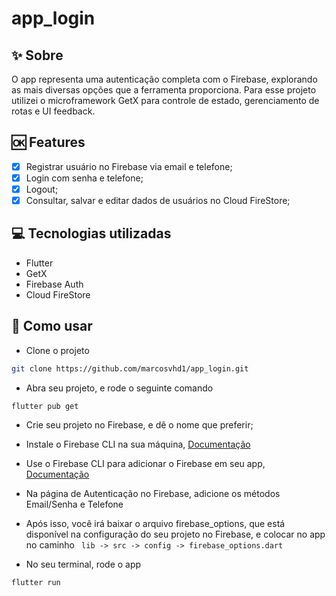 # app_login

## ✨ Sobre
O app representa uma autenticação completa com o Firebase, explorando as mais diversas opções que a ferramenta proporciona.
Para esse projeto utilizei o microframework GetX para controle de estado, gerenciamento de rotas e UI feedback.

## 🆗 Features
- [x] Registrar usuário no Firebase via email e telefone;
- [x] Login com senha e telefone;
- [x] Logout;
- [x] Consultar, salvar e editar dados de usuários no Cloud FireStore;

## 💻 Tecnologias utilizadas
- Flutter
- GetX
- Firebase Auth
- Cloud FireStore

## 🚀 Como usar
- Clone o projeto

```sh
git clone https://github.com/marcosvhd1/app_login.git
```

- Abra seu projeto, e rode o seguinte comando

```sh
flutter pub get
```

- Crie seu projeto no Firebase, e dê o nome que preferir;

- Instale o Firebase CLI na sua máquina, <a href="https://firebase.google.com/docs/cli">Documentação</a>

- Use o Firebase CLI para adicionar o Firebase em seu app, <a href="https://firebase.google.com/docs/flutter/setup?platform=android">Documentação</a>

- Na página de Autenticação no Firebase, adicione os métodos Email/Senha e Telefone

- Após isso, você irá baixar o arquivo firebase_options, que está disponível na configuração do seu projeto no Firebase, e colocar no app no caminho
``` lib -> src -> config -> firebase_options.dart```

- No seu terminal, rode o app
```sh
flutter run
```
